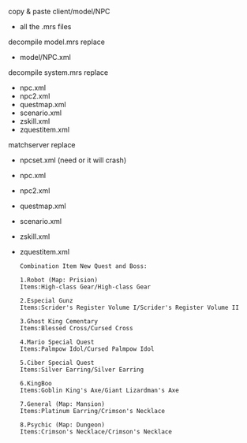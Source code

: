  copy & paste client/model/NPC <br>
 - all the .mrs files
 
 decompile model.mrs replace <br> 
- model/NPC.xml
 
 decompile system.mrs replace<br>
- npc.xml
- npc2.xml
- questmap.xml
- scenario.xml
- zskill.xml
- zquestitem.xml

matchserver replace <br>
- npcset.xml (need or it will crash)
- npc.xml
- npc2.xml
- questmap.xml
- scenario.xml
- zskill.xml
- zquestitem.xml

      Combination Item New Quest and Boss:

      1.Robot (Map: Prision)
      Items:High-class Gear/High-class Gear

      2.Especial Gunz
      Items:Scrider's Register Volume I/Scrider's Register Volume II

      3.Ghost King Cementary
      Items:Blessed Cross/Cursed Cross

      4.Mario Special Quest
      Items:Palmpow Idol/Cursed Palmpow Idol

      5.Ciber Special Quest
      Items:Silver Earring/Silver Earring

      6.KingBoo
      Items:Goblin King's Axe/Giant Lizardman's Axe

      7.General (Map: Mansion)
      Items:Platinum Earring/Crimson's Necklace

      8.Psychic (Map: Dungeon)
      Items:Crimson's Necklace/Crimson's Necklace
